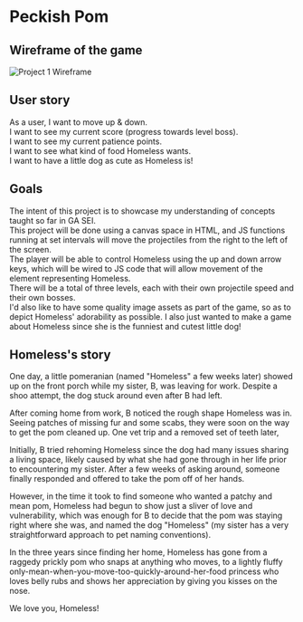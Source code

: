 # Peckish Pom

<!-- Wireframe -->
## Wireframe of the game
![Project 1 Wireframe](otherfiles/project_1_game_wireframe.png "wireframe")

<!-- User story -->
## User story

As a user, I want to move up & down.  
I want to see my current score (progress towards level boss).  
I want to see my current patience points.  
I want to see what kind of food Homeless wants.  
I want to have a little dog as cute as Homeless is! 

## Goals  

The intent of this project is to showcase my understanding of concepts taught so far in GA SEI.  
This project will be done using a canvas space in HTML, and JS functions running at set intervals will move the projectiles from the right to the left of the screen.  
The player will be able to control Homeless using the up and down arrow keys, which will be wired to JS code that will allow movement of the element representing Homeless.  
There will be a total of three levels, each with their own projectile speed and their own bosses.  
I'd also like to have some quality image assets as part of the game, so as to depict Homeless' adorability as possible.
I also just wanted to make a game about Homeless since she is the funniest and cutest little dog!  

## Homeless's story

One day, a little pomeranian (named "Homeless" a few weeks later) showed up on the front porch while my sister, B, was leaving for work. Despite a shoo attempt, the dog stuck around even after B had left.

After coming home from work, B noticed the rough shape Homeless was in. Seeing patches of missing fur and some scabs, they were soon on the way to get the pom cleaned up. One vet trip and a removed set of teeth later, 

Initially, B tried rehoming Homeless since the dog had many issues sharing a living space, likely caused by what she had gone through in her life prior to encountering my sister. After a few weeks of asking around, someone finally responded and offered to take the pom off of her hands.

However, in the time it took to find someone who wanted a patchy and mean pom, Homeless had begun to show just a sliver of love and vulnerability, which was enough for B to decide that the pom was staying right where she was, and named the dog "Homeless" (my sister has a very straightforward approach to pet naming conventions).

In the three years since finding her home, Homeless has gone from a raggedy prickly pom who snaps at anything who moves, to a lightly fluffy only-mean-when-you-move-too-quickly-around-her-food princess who loves belly rubs and shows her appreciation by giving you kisses on the nose.

We love you, Homeless!
